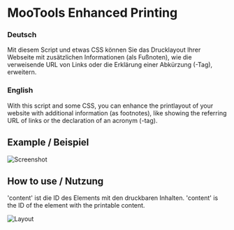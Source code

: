 # MooTools Enhanced Printing

### Deutsch
Mit diesem Script und etwas CSS können Sie das Drucklayout Ihrer Webseite mit zusätzlichen Informationen (als Fußnoten), wie die verweisende URL von Links oder die Erklärung einer Abkürzung (<abbr>-Tag), erweitern.

### English
With this script and some CSS, you can enhance the printlayout of your website with additional information (as footnotes), like showing the referring URL of links or the declaration of an acronym (<abbr>-tag).

## Example / Beispiel

![Screenshot](http://img402.imageshack.us/img402/3801/beispiel.jpg)

## How to use / Nutzung
> <script type="text/javascript">
>   window.addEvent('domready', function() {
>     new EnhancedPrinting('content');
>   });
> </script>

'content' ist die ID des Elements mit den druckbaren Inhalten.
'content' is the ID of the element with the printable content.

![Layout](http://img401.imageshack.us/img401/8795/layoutal.jpg)
